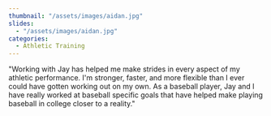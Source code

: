 ```yaml
---
thumbnail: "/assets/images/aidan.jpg"
slides:
  - "/assets/images/aidan.jpg"
categories:
  - Athletic Training
---
```


"Working with Jay has helped me make strides in every aspect of my athletic performance. I'm stronger, faster, and more flexible than I ever could have gotten working out on my own. As a baseball player, Jay and I have really worked at baseball specific goals that have helped make playing baseball in college closer to a reality."